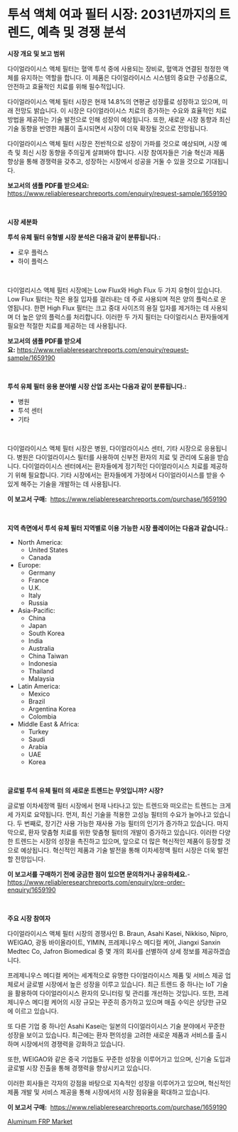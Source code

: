 <p><h1>투석 액체 여과 필터 시장: 2031년까지의 트렌드, 예측 및 경쟁 분석</h1></p><p><strong>시장 개요 및 보고 범위</strong></p>
<p><p>다이얼라이시스 액체 필터는 혈액 투석 중에 사용되는 장비로, 혈액과 연결된 청정한 액체를 유지하는 역할을 합니다. 이 제품은 다이얼라이시스 시스템의 중요한 구성품으로, 안전하고 효율적인 치료를 위해 필수적입니다. </p><p>다이얼라이시스 액체 필터 시장은 현재 14.8%의 연평균 성장률로 성장하고 있으며, 미래 전망도 밝습니다. 이 시장은 다이얼라이시스 치료의 증가하는 수요와 효율적인 치료 방법을 제공하는 기술 발전으로 인해 성장이 예상됩니다. 또한, 새로운 시장 동향과 최신 기술 동향을 반영한 제품이 출시되면서 시장이 더욱 확장될 것으로 전망됩니다.</p><p>다이얼라이시스 액체 필터 시장은 전반적으로 성장이 가파를 것으로 예상되며, 시장 예측 및 최신 시장 동향을 주의깊게 살펴봐야 합니다. 시장 참여자들은 기술 혁신과 제품 향상을 통해 경쟁력을 갖추고, 성장하는 시장에서 성공을 거둘 수 있을 것으로 기대됩니다.</p></p>
<p><strong>보고서의 샘플 PDF를 받으세요:</strong> <a href="https://www.reliableresearchreports.com/enquiry/request-sample/1659190">https://www.reliableresearchreports.com/enquiry/request-sample/1659190</a></p>
<p>&nbsp;</p>
<p><strong>시장 세분화</strong></p>
<p><strong>투석 유체 필터 유형별 시장 분석은 다음과 같이 분류됩니다.:</strong></p>
<p><ul><li>로우 플럭스</li><li>하이 플럭스</li></ul></p>
<p>&nbsp;</p>
<p><p>다이얼리시스 액체 필터 시장에는 Low Flux와 High Flux 두 가지 유형이 있습니다. Low Flux 필터는 작은 용질 입자를 걸러내는 데 주로 사용되며 적은 양의 플럭스로 운영됩니다. 한편 High Flux 필터는 크고 중대 사이즈의 용질 입자를 제거하는 데 사용되며 더 높은 양의 플럭스를 처리합니다. 이러한 두 가지 필터는 다이얼리시스 환자들에게 필요한 적절한 치료를 제공하는 데 사용됩니다.</p></p>
<p><strong>보고서의 샘플 PDF를 받으세요:</strong>&nbsp;<a href="https://www.reliableresearchreports.com/enquiry/request-sample/1659190">https://www.reliableresearchreports.com/enquiry/request-sample/1659190</a></p>
<p>&nbsp;</p>
<p><strong> 투석 유체 필터 응용 분야별 시장 산업 조사는 다음과 같이 분류됩니다.:</strong></p>
<p><ul><li>병원</li><li>투석 센터</li><li>기타</li></ul></p>
<p>&nbsp;</p>
<p><p>다이얼라이시스 액체 필터 시장은 병원, 다이얼라이시스 센터, 기타 시장으로 응용됩니다. 병원은 다이얼라이시스 필터를 사용하여 신부전 환자의 치료 및 관리에 도움을 받습니다. 다이얼라이시스 센터에서는 환자들에게 정기적인 다이얼라이시스 치료를 제공하기 위해 필요합니다. 기타 시장에서는 환자들에게 가정에서 다이얼라이시스를 받을 수 있게 해주는 기술을 개발하는 데 사용됩니다.</p></p>
<p><strong>이 보고서 구매:</strong>&nbsp; <a href="https://www.reliableresearchreports.com/purchase/1659190">https://www.reliableresearchreports.com/purchase/1659190</a></p>
<p>&nbsp;</p>
<p><strong>지역 측면에서 투석 유체 필터 지역별로 이용 가능한 시장 플레이어는 다음과 같습니다.:</strong></p>
<p><ul>
    <li>
        North America:
        <ul>
            <li>United States</li>
            <li>Canada</li>
        </ul>
    </li>
    <li>
        Europe:
        <ul>
            <li>Germany</li>
            <li>France</li>
            <li>U.K.</li>
            <li>Italy</li>
            <li>Russia</li>
        </ul>
    </li>
    <li>
        Asia-Pacific:
        <ul>
            <li>China</li>
            <li>Japan</li>
            <li>South Korea</li>
            <li>India</li>
            <li>Australia</li>
            <li>China Taiwan</li>
            <li>Indonesia</li>
            <li>Thailand</li>
            <li>Malaysia</li>
        </ul>
    </li>
    <li>
        Latin America:
        <ul>
            <li>Mexico</li>
            <li>Brazil</li>
            <li>Argentina Korea</li>
            <li>Colombia</li>
        </ul>
    </li>
    <li>
        Middle East & Africa:
        <ul>
            <li>Turkey</li>
            <li>Saudi</li>
            <li>Arabia</li>
            <li>UAE</li>
            <li>Korea</li>
        </ul>
    </li>
    </ul></p>
<p>&nbsp;</p>
<p><strong>글로벌 투석 유체 필터 의 새로운 트렌드는 무엇입니까? 시장?</strong></p>
<p><p>글로벌 이차세정액 필터 시장에서 현재 나타나고 있는 트렌드와 떠오르는 트렌드는 크게 세 가지로 요약됩니다. 먼저, 최신 기술을 적용한 고성능 필터의 수요가 늘어나고 있습니다. 두 번째로, 장기간 사용 가능한 재사용 가능 필터의 인기가 증가하고 있습니다. 마지막으로, 환자 맞춤형 치료를 위한 맞춤형 필터의 개발이 증가하고 있습니다. 이러한 다양한 트렌드는 시장의 성장을 촉진하고 있으며, 앞으로 더 많은 혁신적인 제품이 등장할 것으로 예상됩니다. 혁신적인 제품과 기술 발전을 통해 이차세정액 필터 시장은 더욱 발전할 전망입니다.</p></p>
<p><strong>이 보고서를 구매하기 전에 궁금한 점이 있으면 문의하거나 공유하세요.</strong>- <a href="https://www.reliableresearchreports.com/enquiry/pre-order-enquiry/1659190">https://www.reliableresearchreports.com/enquiry/pre-order-enquiry/1659190</a></p>
<p>&nbsp;</p>
<p><strong>주요 시장 참여자</strong></p>
<p><p>다이얼라이시스 액체 필터 시장의 경쟁사인 B. Braun, Asahi Kasei, Nikkiso, Nipro, WEIGAO, 광동 바이올라이트, YIMIN, 프레제니우스 메디컬 케어, Jiangxi Sanxin Medtec Co, Jafron Biomedical 중 몇 개의 회사를 선별하여 상세 정보를 제공하겠습니다.</p><p>프레제니우스 메디컬 케어는 세계적으로 유명한 다이얼라이시스 제품 및 서비스 제공 업체로서 글로벌 시장에서 높은 성장을 이루고 있습니다. 최근 트렌드 중 하나는 IoT 기술을 활용하여 다이얼라이시스 환자의 모니터링 및 관리를 개선하는 것입니다. 또한, 프레제니우스 메디컬 케어의 시장 규모는 꾸준히 증가하고 있으며 매출 수익은 상당한 규모에 이르고 있습니다.</p><p>또 다른 기업 중 하나인 Asahi Kasei는 일본의 다이얼라이시스 기술 분야에서 꾸준한 성장을 보이고 있습니다. 최근에는 환자 편의성을 고려한 새로운 제품과 서비스를 출시하며 시장에서의 경쟁력을 강화하고 있습니다.</p><p>또한, WEIGAO와 같은 중국 기업들도 꾸준한 성장을 이루어가고 있으며, 신기술 도입과 글로벌 시장 진출을 통해 경쟁력을 향상시키고 있습니다.</p><p>이러한 회사들은 각자의 강점을 바탕으로 지속적인 성장을 이루어가고 있으며, 혁신적인 제품 개발 및 서비스 제공을 통해 시장에서의 시장 점유율을 확대하고 있습니다.</p></p>
<p><strong>이 보고서 구매:</strong>&nbsp;&nbsp;<a href="https://www.reliableresearchreports.com/purchase/1659190">https://www.reliableresearchreports.com/purchase/1659190</a></p>
<p><p><a href="https://meowing-canidae-761.notion.site/Aluminum-FRP-Market-Challenges-Opportunities-and-Growth-Drivers-and-Major-Market-Players-forecast-9e00f61a109f4b86b874a67b0cb86f45">Aluminum FRP Market</a></p></p>
